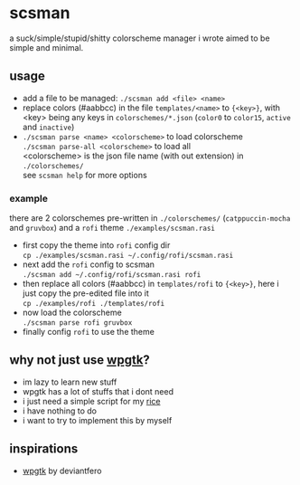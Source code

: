 # scsman
a suck/simple/stupid/shitty colorscheme manager i wrote aimed to be simple and minimal.
## usage
- add a file to be managed: `./scsman add <file> <name>`
- replace colors (#aabbcc) in the file `templates/<name>` to `{<key>}`, with \<key\> being any keys in `colorschemes/*.json` (`color0` to `color15`, `active` and `inactive`)
- `./scsman parse <name> <colorscheme>` to load colorscheme\
`./scsman parse-all <colorscheme>` to load all\
\<colorscheme\> is the json file name (with out extension) in `./colorschemes/`\
see `scsman help` for more options
### example
there are 2 colorschemes pre-written in `./colorschemes/` (`catppuccin-mocha` and `gruvbox`) and a `rofi` theme `./examples/scsman.rasi`
- first copy the theme into `rofi` config dir\
`cp ./examples/scsman.rasi ~/.config/rofi/scsman.rasi`
- next add the `rofi` config to scsman\
`./scsman add ~/.config/rofi/scsman.rasi rofi`
- then replace all colors (#aabbcc) in `templates/rofi` to `{<key>}`, here i just copy the pre-edited file into it\
`cp ./examples/rofi ./templates/rofi`
- now load the colorscheme\
`./scsman parse rofi gruvbox`
- finally config `rofi` to use the theme
## why not just use [wpgtk](https://github.com/deviantfero/wpgtk)?
- im lazy to learn new stuff
- wpgtk has a lot of stuffs that i dont need
- i just need a simple script for my [rice](https://github.com/mncc8337/awesomewm-dotfiles)
- i have nothing to do
- i want to try to implement this by myself
## inspirations
- [wpgtk](https://github.com/deviantfero/wpgtk) by deviantfero
